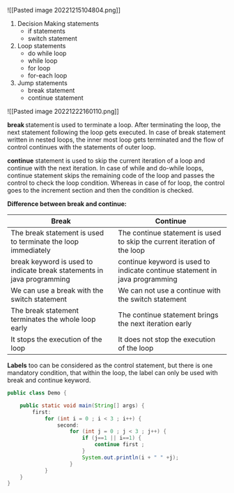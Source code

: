 ![[Pasted image 20221215104804.png]]

1.  Decision Making statements
    -   if statements
    -   switch statement
2.  Loop statements
    -   do while loop
    -   while loop
    -   for loop
    -   for-each loop
3.  Jump statements
    -   break statement
    -   continue statement

![[Pasted image 20221222160110.png]]

**break** statement is used to terminate a loop. After terminating the loop, the next statement following the loop gets executed. In case of break statement written in nested loops, the inner most loop gets terminated and the flow of control continues with the statements of outer loop.

**continue** statement is used to skip the current iteration of a loop and continue with the next iteration. In case of while and do-while loops, continue statement skips the remaining code of the loop and passes the control to check the loop condition. Whereas in case of for loop, the control goes to the increment section and then the condition is checked.

**Difference between break and continue:**

| **Break** | **Continue**|
| --- | --- |
| The break statement is used to terminate the loop immediately |The continue statement is used to skip the current iteration of the loop |
| break keyword is used to indicate break statements in java programming |continue keyword is used to indicate continue statement in java programming |
| We can use a break with the switch statement |We can not use a continue with the switch statement |
| The break statement terminates the whole loop early |The continue statement brings the next iteration early |
| It stops the execution of the loop |It does not stop the execution of the loop |

 **Labels** too can be considered as the control statement, but there is one mandatory condition, that within the loop, the label can only be used with break and continue keyword.
```java
public class Demo {

	public static void main(String[] args) {
		first:
			for (int i = 0 ; i < 3 ; i++) {
				second: 
					for (int j = 0 ; j < 3 ; j++) {
						if (j==1 || i==1) {
							continue first ;
						}
						System.out.println(i + " " +j);
					}
			}
	}
}
```